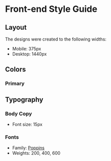 # Front-end Style Guide

## Layout

The designs were created to the following widths:

- Mobile: 375px
- Desktop: 1440px

## Colors

### Primary

## Typography

### Body Copy

- Font size: 15px

### Fonts

- Family: [Poppins](https://fonts.google.com/specimen/Poppins)
- Weights: 200, 400, 600
